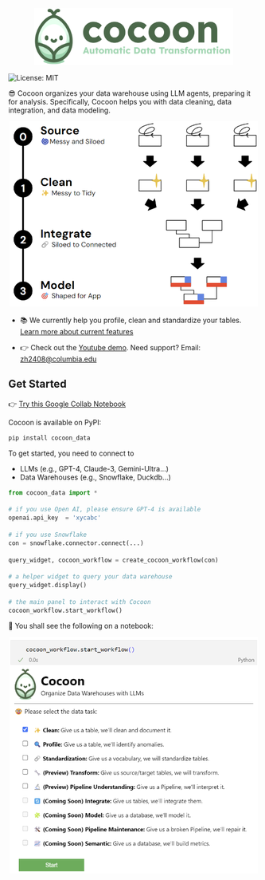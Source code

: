 <div align="center">
  <img src="./images/cocoon_logo.png" alt="Cocoon Logo" width="400"/>
</div>

![License: MIT](https://img.shields.io/badge/License-MIT-yellow.svg)

😎 Cocoon organizes your data warehouse using LLM agents, preparing it for analysis. Specifically, Cocoon helps you with data cleaning, data integration, and data modeling.

<div align="center">
<kbd><img src="https://github.com/Cocoon-Data-Transformation/cocoon/blob/main/images/steps.png?raw=true" alt="" width="500"></kbd>
  </div>
  
- 📚 We currently help you profile, clean and standardize your tables. [Learn more about current features](https://cocoon-data-transformation.github.io/page/)

- 👉 Check out the [Youtube demo](https://youtu.be/d9BIEGD7xok). Need support? Email: zh2408@columbia.edu


## Get Started

👉 [Try this Google Collab Notebook](https://colab.research.google.com/github/Cocoon-Data-Transformation/cocoon/blob/main/demo/Cocoon_Stage_Demo.ipynb)

Cocoon is available on PyPI:

```bash
pip install cocoon_data
```

To get started, you need to connect to
- LLMs (e.g., GPT-4, Claude-3, Gemini-Ultra...) 
- Data Warehouses (e.g., Snowflake, Duckdb...)

```python
from cocoon_data import *

# if you use Open AI, please ensure GPT-4 is available
openai.api_key  = 'xycabc'

# if you use Snowflake
con = snowflake.connector.connect(...)

query_widget, cocoon_workflow = create_cocoon_workflow(con)

# a helper widget to query your data warehouse
query_widget.display()

# the main panel to interact with Cocoon
cocoon_workflow.start_workflow()
```

🎉 You shall see the following on a notebook:
<div align="center">
<kbd><img src="./images/notebook.png" alt="" width="500"></kbd>
</div>
